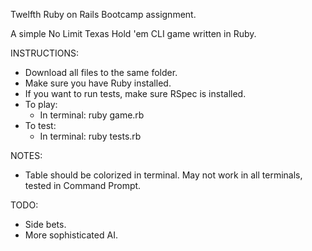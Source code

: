 Twelfth Ruby on Rails Bootcamp assignment.

A simple No Limit Texas Hold 'em CLI game written in Ruby.

INSTRUCTIONS:

- Download all files to the same folder.
- Make sure you have Ruby installed.
- If you want to run tests, make sure RSpec is installed.
- To play:
  - In terminal: ruby game.rb
- To test:
  - In terminal: ruby tests.rb

NOTES:

- Table should be colorized in terminal. May not work in all terminals, tested in Command Prompt.

TODO:

- Side bets.
- More sophisticated AI.
